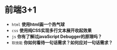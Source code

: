 # 前端3+1
- `html` **使用html画一个热气球**
- `css` **使用纯CSS实现多行文本展开收起效果**
- `js` **你有了解过javaScript Debugger的原理吗？**
- `软技能` **你如何看待一句话需求？如何应对一句话需求？**

